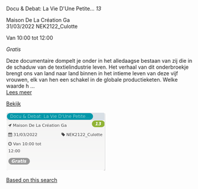 Docu & Debat: La Vie D'Une Petite... *13*

Maison De La Création Ga  
31/03/2022 NEK2122\_Culotte  

Van 10:00 tot 12:00

*Gratis*

  

Deze documentaire dompelt je onder in het alledaagse bestaan van zij die in de schaduw van de textielindustrie leven. Het verhaal van dit onderbroekje brengt ons van land naar land binnen in het intieme leven van deze vijf vrouwen, elk van hen een schakel in de globale productieketen. Welke waarde h  ...  
[Lees meer](https://tickets.vgc.be/activity/subscribe/NEK2122_Culotte)

[Bekijk](https://tickets.vgc.be/activity/subscribe/NEK2122_Culotte)

![](69305.png)

[Based on this search](https://tickets.vgc.be/activity/index?&vrijeplaatsen=1&Age%5B%5D=3%2C5&entity=241)